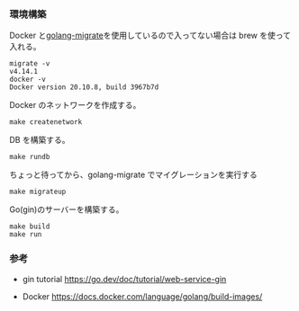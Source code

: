 ### 環境構築

Docker と[golang-migrate](https://github.com/golang-migrate/migrate)を使用しているので入ってない場合は brew を使って入れる。

```shell
migrate -v
v4.14.1
docker -v
Docker version 20.10.8, build 3967b7d
```

Docker のネットワークを作成する。

```
make createnetwork
```

DB を構築する。

```
make rundb
```

ちょっと待ってから、golang-migrate でマイグレーションを実行する

```
make migrateup
```

Go(gin)のサーバーを構築する。

```
make build
make run
```

### 参考

- gin tutorial
  https://go.dev/doc/tutorial/web-service-gin

- Docker
  https://docs.docker.com/language/golang/build-images/
